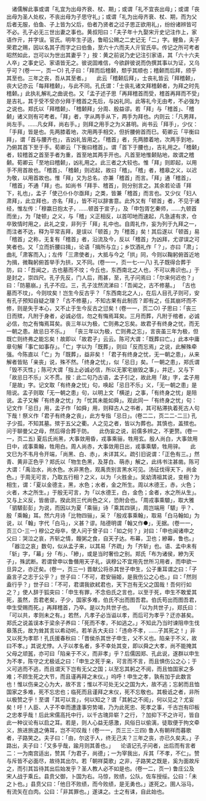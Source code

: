 <!-- { "loadSidebar": true } -->
　诸儒解此事或谓「礼宜为出母齐衰、杖、期」；或谓「礼不宜丧出母」；或谓「丧出母为圣人处权，不丧出母为子思守礼」；或谓「礼为出母齐衰、杖、期，而为父后者无服，伯鱼、子上皆为父后，伯者乃贤者之过子思正欲用礼」，纷纷诸辨皆可不必。孔子必无三世出妻之事也。黄叔阳曰：「夫子年十九娶宋亓史记注作上，家语作亓，并字误。官氏。明年生子适，鲁昭公赐之二史记无「二」字。鲤鱼，夫子荣君之赐，因以名其子而字之曰伯鱼，至六十六而夫人亓官氏卒。传记之所可考者昭然如此，岂可以为世出其妻乎？」按：黄之前说乃史记注引家语，其「六十六夫人卒」之事史记、家语皆无之。彼说固难信，今欲辟彼说而伪撰其事以为证，又乌乎可？(卷一一，页一○)
孔子曰：「拜而后稽颡，颓乎其顺也；稽颡而后拜，颀乎其至也。三年之丧，吾从其至者。」
　此云「稽颡后拜」，士丧礼皆云「拜稽颡」，丧大记亦云「每拜稽颡」，与此不同。孔氏谓：「士丧礼诸文拜稽颡者，为拜之时先稽颡。」此执礼解礼之曲说也。又「孟子述子思「再拜稽首而受，稽首再拜而不受」是吉礼，其于受不受亦分拜于稽首之先后，与凶礼同。此等礼今无由考，不必强为之说也。郑氏以「拜稽颡」、「稽颡拜」分周、殷益谬。若「拜」与「稽首」、「稽颡」诸义则有可考者。「拜」者，字从两手从下，两手为拜也。内则云：「凡男拜，尚左手。......凡女拜，尚右手。」则拜之用手之为义甚明。尚书云「拜手」，少仪：「手拜」皆是也。先两膝着地，次用两手相交，但折腰俯首而巳。荀卿云「平衡曰拜」，谓「首与腰齐也」，吉凶礼皆用之。「稽首」者，先两膝着地，次两手到地，乃俯其首下至于手。荀卿云「下衡曰稽首」。谓「首下于腰也」，吉礼用之。「稽颡」者，较稽首之首至手者为重，首至地其两手开也。凡首至地惟颡贴地，故谓之稽颡。荀卿云「至地曰稽颡」，凶礼用之。此三者之大较也。惟「拜」则即起，以用手不用首故也。「稽首」、「稽颡」则迟起，故曰「稽」。「稽」者，稽皋之义，以迟为敬，以用首故也。惟「拜」又为总名，亦兼「稽首」而言。「拜」通「稽首」，「稽首」不通「拜」也。如尚书「拜手、稽首」，则分别言之。其余若论语「拜下，礼也」，孟子「使己仆仆尔亟拜」之类，皆兼「稽首」而言也。又少仪「妇人肃拜」，此立拜也，亦名「拜」，皆不可以辞害意。此外又有「顿首」者，不见于诸经，惟左传：「穆嬴日抱太子，......顿首于宣子」，及「申包胥乞秦师，......九顿首而坐」，为「陡顿」之义，与「稽」义正相反，以首叩地而速起，凡急遽有求，仓卒致情时用之，此礼之变，非列于「拜」礼中也。自周礼作，妄为列于九拜之一，而注者不达，释为平常吉拜，是误以「顿首」为「稽首」矣！其后遂以「顿首」易「稽首」之称，无复有「稽首」者，沿流及今，反以「稽首」为凶拜，尤谬误之可笑者也。又「立而折腰曰揖」，论语「揖所与立」；乡饮酒礼作「？」，亦曰「肃」；曲礼「肃客而入」；左传「三肃使者」，大抵与今之「拱」同，今则以鞠躬俯首近地为揖，微鞠躬俯首举手为拱，又不同。(卷一一，页一七-一八)
孔子既得合葬于防，曰：「吾闻之，古也墓而不坟；今丘也，东西南北之人也，不可以弗识也。」于是封之，崇四尺。孔子先反，门人后，雨甚，至，孔子问焉曰：「尔来何迟也？」曰：「防墓崩。」孔子不应。三，孔子泫然流涕曰：「吾闻之，古不修墓。」
   「古也墓而不坟」，今则坟矣！岂生今反古乎？「东西南北之人」，在后人目孔子则可，安有孔子预知自疑之理？「古不修墓」，不知古果有此制否？即有之，任其崩坏而不修，则是失于本心，又不止于生今反古之愆矣！(卷一一，页二○)
子思曰：「丧三日而殡，凡附于身者，必诚必信，勿之有悔焉耳矣。三月而葬，凡附于棺者，必诚必信，勿之有悔焉耳矣。丧三年以为极，亡则弗之忘矣。故君子有终身之忧，而无一朝之患。故忌日不乐。」
　「丧三年以为极，亡则弗之忘」，言丧虽三年为极，但既亡则终弗之能忘矣！故即以「故君子」云云。陈可大谓：「既葬曰亡。」此本中庸章句解「事亡如事存」。「亡」字以为「既葬」，则曰「反而忘焉」之说，此解殊牵强。今陈直以「亡」为「既葬」，益非矣！「君子有终身之忧，无一朝之患」，从来解者皆贴「亲丧」说，殊不然。「终身之忧」，似「忌日」矣。「一朝之患」，郑氏谓「毁不灭性」；陈可大谓「指上必诚必信，所以无冢宅崩毁之事」，并迂，又与下「故忌日不乐」义不贯。按：此二句乃古语，孟子引之，故此用「故」字，孟子用「是故」字。记文取「有终身之忧」句，唤起「忌日不乐」义，「无一朝之患」是陪说。孟子则取「无一朝之患」句，以明上文「横逆」之事，「有终身之忧」是陪说。孟子又解「有终身之忧」为「忧其未能如舜」。观此同一「有终身之忧」句：记文作「忌日」用，孟子作「如舜」用，则释古人之书者，其可粘滞执着死古人句下哉！祭义作「君子有终身之丧」，此方专指「忌日」。(卷二二，页二二-二三)
孔子少孤，不知其墓。殡于五父之衢。人之见之者，皆以为葬也。其慎也，盖殡也。问于聊曼父之母，然后得合葬于防。
　此伪妄之说，前儒多辨之，不更赘。(卷一一，页二五)
夏后氏尚黑，大事敛用昏，戎事乘骊，牲用玄。殷人尚白，大事敛用日中，戎事乘翰，牲用白。周人尚赤，大事敛用日出，戎事乘騵，牲用骍。
　此文巳为不韦月令开端，「尚黑、白、赤」，未详其义。疏引旧说谓：「正色有三。」然青、黄非正色乎？郑氏以「物生色黑，及芽白、萌赤」解之，此纬书注甚凿。陈可大谓：「禹治水，尚水色。水非黑色，观禹贡别言黑水可见。汤征伐得天下，尚金色。」于周无可言，乃取五行相？之义，以为「火胜金」。吴幼清祖其说，变相？为相生，谓：「夏以金德主，黑，水色；水者，金之所生。周以木德王，赤，火色；火者，木之所生。」于殷无可言，为「以水德王，白，金色；金者，水之所从生」。又与上义反，皆凿谬。揆此则三代尚色之义，恐附会也。「周戎事乘騵」，取大雅「驷騵彭彭」为说，而因以为夏「乘骊」诗「乘其四骐」，周岂端用「騵」乎？、殷「乘翰」耳。然六月诗「比物四骊」，采？「殷戎事乘翰」，取易「白马翰如」为说，以「翰」字代「白马」，义甚？谬。陆德明谓「翰又作●」，无据。(卷一一，页三○-三一)
穆公之母卒，使人问于曾子曰：「如之何？」对曰：「申也闻诸申之父曰：哭泣之哀，齐斩之情，饘粥之食，自天子达。布幕，卫也；縿幕，鲁也。」
　「器泣之哀」数句，似从孟子来，以其易「齐疏」为「齐斩」也。语、孟中未有「斩」字，「幕」分「布」、「縿」，或是当时奢俭之别。郑氏「布为诸侯，縿为天子」，殊武断。若谓曾申以鲁僭用天子礼，讽穆公不宜用先世所习用者，而申欲一旦异之，亦迂矣。(卷一，页三一)
晋献公将杀其世子申生，公子重耳谓之曰：「子盍言子之志于公乎？」世子曰：「不可，君安骊姬，是我伤公之心也。」曰：「然则盍行乎？」世子曰：「不可，君谓我欲弒君也，天下岂有无父之国哉！吾何行如之？」使人辞于狐突曰：「申生有罪，不念伯氏之言也，以至于死，申生不敢爱其死，虽然，吾君老矣，子少，国家多难，伯氏不出而图吾君。伯氏苟出而图吾君，申生受赐而死。」再拜稽首，乃卒。是以为共世子也。
　「以为共世子」，郑氏曰：「可以共，孝则未之有。」若然，凡孝子必当谥以孝，而后可为孝乎？迂亦甚矣。郑氏之说盖误本于梁余子养曰：「死而不孝，不如逃之。」不知此乃当时谏阻申生伐皋落氏，故为耸其言以希动听。若羊舌大夫曰：「违命不孝，......子其死之！」非又以死为孝耶！孔氏援春秋曰：「晋侯杀其世子申生，父不义也。陷亲于不义，故曰不孝。」其说尤悖。人子以孝名者，多不幸处其变，即以舜之大孝，尚不能掩其父母之顽嚚，亦可曰「陷亲于不义，而非孝」乎？后儒因郑、孔此说，遂群以申生为不孝，陈守之尤极诋之曰：「申生之死于亲，可言而不言，而且惧伤公之心；于义可逃而不逃，而且谓天下岂有无父之国；以至忘其躬之不阅，而且恤国家之多难；不顾生死之大节，而且谨再拜之末仪。」呜呼！申生之孝，孰有加于此数言也！惟以伤亲之心为大，故不言；惟以不可处无父之国为大，故不逃；忘躬而且恤国家之多难，死不忘忠也；临死而且谨拜之末仪，死不忘敬也。其极诋之者，非所以极赞之乎！至谓「其可以言」，何以知之？谓「其躬之不阅」，何以见之？尤妄矣！吁！人臣、人子不幸而遭逢事穷势竭，乃为此死忠、死孝之事，千古岂有印板之忠孝乎哉！后此宋儒高托中行，以千古瑰异崭？之行，？加抑下不之许可，皆自此一种议论有以启之耳。若是，则人心益无感激，风俗日以偷漓，徒取便于拘文牵义，旅进旅退之俦耳，岂不可叹哉！(卷一一，页三三-三四)
鲁人有朝祥而暮歌者，子路笑之。夫子曰：「由，尔这于人，终无己夫？三年之丧，亦已久矣夫。」子路出，夫子曰：「又多乎哉，踰月则其善也。」
　论语记孔子问者，出后而有言者二：一为南宫适出，赞其「为君子，尚德」；一为宰我出，斥其「不孝，不仁」。赞与斥皆不必面尽，故待其出尔。若「朝祥莫歌」之非，子路笑之既是，奚为面故斥之，而引其旨待其出后始发乎？圣人教人必不如是也。(卷一二，页一)
鲁庄公及宋人战于乘丘。县贲父御，卜国为右。马惊，败绩，公队，佐车授绥。公曰：「未之卜也。」县贲父曰：「他日不败绩，而今败绩，是无勇也。」遂死之。圉人浴马，有流矢在白肉。公曰：「非其罪也。」遂诔之。士之有诔，自此始也。
